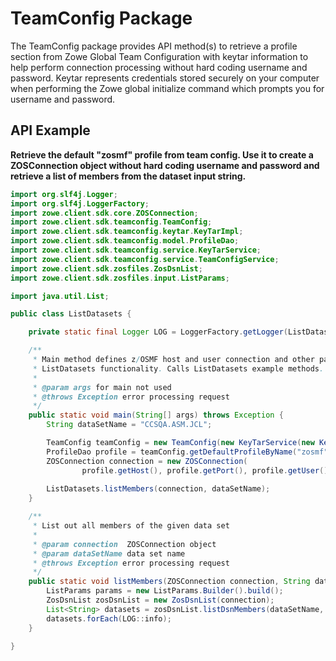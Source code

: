 # TeamConfig Package

The TeamConfig package provides API method(s) to retrieve a profile section from Zowe Global Team Configuration with
keytar information to help perform connection processing without hard coding username and password. Keytar represents
credentials stored securely on your computer when performing the Zowe global initialize command which prompts you for
username and password.

## API Example

**Retrieve the default "zosmf" profile from team config. Use it to create a ZOSConnection object without hard coding
username and password and retrieve a list of members from the dataset input string.**

````java
import org.slf4j.Logger;
import org.slf4j.LoggerFactory;
import zowe.client.sdk.core.ZOSConnection;
import zowe.client.sdk.teamconfig.TeamConfig;
import zowe.client.sdk.teamconfig.keytar.KeyTarImpl;
import zowe.client.sdk.teamconfig.model.ProfileDao;
import zowe.client.sdk.teamconfig.service.KeyTarService;
import zowe.client.sdk.teamconfig.service.TeamConfigService;
import zowe.client.sdk.zosfiles.ZosDsnList;
import zowe.client.sdk.zosfiles.input.ListParams;

import java.util.List;

public class ListDatasets {

    private static final Logger LOG = LoggerFactory.getLogger(ListDatasets.class);

    /**
     * Main method defines z/OSMF host and user connection and other parameters needed to showcase
     * ListDatasets functionality. Calls ListDatasets example methods.
     *
     * @param args for main not used
     * @throws Exception error processing request
     */
    public static void main(String[] args) throws Exception {
        String dataSetName = "CCSQA.ASM.JCL";

        TeamConfig teamConfig = new TeamConfig(new KeyTarService(new KeyTarImpl()), new TeamConfigService());
        ProfileDao profile = teamConfig.getDefaultProfileByName("zosmf");
        ZOSConnection connection = new ZOSConnection(
                profile.getHost(), profile.getPort(), profile.getUser(), profile.getPassword());
        
        ListDatasets.listMembers(connection, dataSetName);
    }

    /**
     * List out all members of the given data set
     *
     * @param connection  ZOSConnection object
     * @param dataSetName data set name
     * @throws Exception error processing request
     */
    public static void listMembers(ZOSConnection connection, String dataSetName) throws Exception {
        ListParams params = new ListParams.Builder().build();
        ZosDsnList zosDsnList = new ZosDsnList(connection);
        List<String> datasets = zosDsnList.listDsnMembers(dataSetName, params);
        datasets.forEach(LOG::info);
    }

}
`````  

